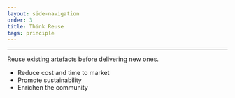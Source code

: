 ```yaml
---
layout: side-navigation
order: 3
title: Think Reuse
tags: principle
---
```


---
Reuse existing artefacts before delivering new ones.

- Reduce cost and time to market
- Promote sustainability
- Enrichen the community 